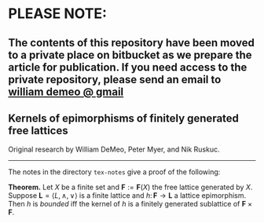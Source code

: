 # PLEASE NOTE: 

## The contents of this repository have been moved to a private place on bitbucket as we prepare the article for publication.  If you need access to the private repository, please send an email to [william demeo @ gmail](mailto:williamdemeo@gmail.com)



## Kernels of epimorphisms of finitely generated free lattices

Original research by William DeMeo, Peter Myer, and Nik Ruskuc.

---

The notes in the directory `tex-notes` give a proof of the following:

**Theorem.**
Let $X$ be a finite set and $\mathbf F := \mathbf F(X)$ the free lattice generated by $X$.
Suppose $\mathbf L = \langle L, \wedge, \vee\rangle$ is a finite lattice and 
$h\colon \mathbf{F} \rightarrow \mathbf{L}$ a lattice epimorphism.
Then $h$ is *bounded* iff the kernel of $h$ is a finitely generated sublattice 
of $\mathbf F \times \mathbf F$.

